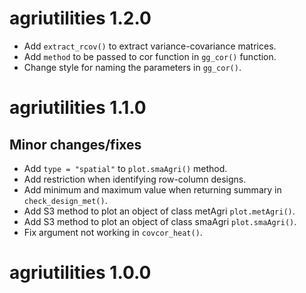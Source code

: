 # agriutilities 1.2.0

  * Add `extract_rcov()` to extract variance-covariance matrices.
  * Add `method` to be passed to cor function in `gg_cor()` function.
  * Change style for naming the parameters in `gg_cor()`.

# agriutilities 1.1.0

## Minor changes/fixes

  * Add `type = "spatial"` to `plot.smaAgri()` method.
  * Add restriction when identifying row-column designs.
  * Add minimum and maximum value when returning summary in `check_design_met()`.
  * Add S3 method to plot an object of class metAgri `plot.metAgri()`.
  * Add S3 method to plot an object of class smaAgri `plot.smaAgri()`.
  * Fix argument not working in `covcor_heat()`.

# agriutilities 1.0.0

